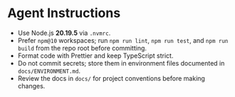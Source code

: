 # Agent Instructions

- Use Node.js **20.19.5** via `.nvmrc`.
- Prefer `npm@10` workspaces; run `npm run lint`, `npm run test`, and `npm run build` from the repo root before committing.
- Format code with Prettier and keep TypeScript strict.
- Do not commit secrets; store them in environment files documented in `docs/ENVIRONMENT.md`.
- Review the docs in `docs/` for project conventions before making changes.
